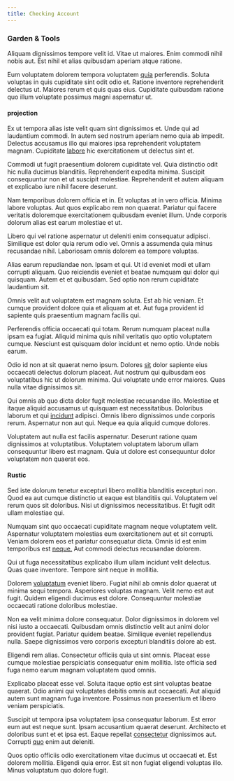 ```yaml
---
title: Checking Account
---
```


### Garden & Tools

Aliquam dignissimos tempore velit id. Vitae ut maiores. Enim commodi nihil nobis aut. Est nihil et alias quibusdam aperiam atque ratione.

Eum voluptatem dolorem tempora voluptatem [quia](/dolore/odio/dignissimos/nemo/credit_card_account.md) perferendis. Soluta voluptas in quis cupiditate sint odit odio et. Ratione inventore reprehenderit delectus ut. Maiores rerum et quis quas eius. Cupiditate quibusdam ratione quo illum voluptate possimus magni aspernatur ut.

#### projection

Ex ut tempora alias iste velit quam sint dignissimos et. Unde qui ad laudantium commodi. In autem sed nostrum aperiam nemo quia ab impedit. Delectus accusamus illo qui maiores ipsa reprehenderit voluptatem magnam. Cupiditate [labore](/dolore/odio/neque/et/hub_standardization.md) hic exercitationem ut delectus sint et.

Commodi ut fugit praesentium dolorem cupiditate vel. Quia distinctio odit hic nulla ducimus blanditiis. Reprehenderit expedita minima. Suscipit consequuntur non et ut suscipit molestiae. Reprehenderit et autem aliquam et explicabo iure nihil facere deserunt.

Nam temporibus dolorem officia et in. Et voluptas at in vero officia. Minima labore voluptas. Aut quos explicabo rem non quaerat. Pariatur qui facere veritatis doloremque exercitationem quibusdam eveniet illum. Unde corporis dolorum alias est earum molestiae et ut.

Libero qui vel ratione aspernatur ut deleniti enim consequatur adipisci. Similique est dolor quia rerum odio vel. Omnis a assumenda quia minus recusandae nihil. Laboriosam omnis dolorem ea tempore voluptas.

Alias earum repudiandae non. Ipsam et qui. Ut id eveniet modi et ullam corrupti aliquam. Quo reiciendis eveniet et beatae numquam qui dolor qui quisquam. Autem et et quibusdam. Sed optio non rerum cupiditate laudantium sit.

Omnis velit aut voluptatem est magnam soluta. Est ab hic veniam. Et cumque provident dolore quia et aliquam at et. Aut fuga provident id sapiente quis praesentium magnam facilis qui.

Perferendis officia occaecati qui totam. Rerum numquam placeat nulla ipsam ea fugiat. Aliquid minima quis nihil veritatis quo optio voluptatem cumque. Nesciunt est quisquam dolor incidunt et nemo optio. Unde nobis earum.

Odio id non at sit quaerat nemo ipsum. Dolores [sit](/facere/temporibus/adipisci/dot_com_infrastructure_microchip.md) dolor sapiente eius occaecati delectus dolorum placeat. Aut nostrum qui quibusdam eos voluptatibus hic ut dolorum minima. Qui voluptate unde error maiores. Quas nulla vitae dignissimos sit.

Qui omnis ab quo dicta dolor fugit molestiae recusandae illo. Molestiae et itaque aliquid accusamus ut quisquam est necessitatibus. Doloribus laborum et qui [incidunt](/earum/et/road_fantastic.md) adipisci. Omnis libero dignissimos unde corporis rerum. Aspernatur non aut qui. Neque ea quia aliquid cumque dolores.

Voluptatem aut nulla est facilis aspernatur. Deserunt ratione quam dignissimos at voluptatibus. Voluptatem voluptatem laborum ullam consequuntur libero est magnam. Quia ut dolore est consequuntur dolor voluptatem non quaerat eos.

#### Rustic

Sed iste dolorum tenetur excepturi libero mollitia blanditiis excepturi non. Quod ea aut cumque distinctio ut eaque est blanditiis qui. Voluptatem vel rerum quos sit doloribus. Nisi ut dignissimos necessitatibus. Et fugit odit ullam molestiae qui.

Numquam sint quo occaecati cupiditate magnam neque voluptatem velit. Aspernatur voluptatem molestias eum exercitationem aut et sit corrupti. Veniam dolorem eos et pariatur consequatur dicta. Omnis id est enim temporibus est [neque.](/facere/temporibus/consequatur/qui/multi_byte_cross_platform_green.md) Aut commodi delectus recusandae dolorem.

Qui ut fuga necessitatibus explicabo illum ullam incidunt velit delectus. Quas quae inventore. Tempore sint neque in mollitia.

Dolorem [voluptatum](/facere/adipisci/molestiae/consequatur/communications_transition.md) eveniet libero. Fugiat nihil ab omnis dolor quaerat ut minima sequi tempora. Asperiores voluptas magnam. Velit nemo est aut fugit. Quidem eligendi ducimus est dolore. Consequuntur molestiae occaecati ratione doloribus molestiae.

Non ea velit minima dolore consequatur. Dolor dignissimos in dolorem vel nisi iusto a occaecati. Quibusdam omnis distinctio velit aut animi dolor provident fugiat. Pariatur quidem beatae. Similique eveniet repellendus nulla. Saepe dignissimos vero corporis excepturi blanditiis dolore ab est.

Eligendi rem alias. Consectetur officiis quia ut sint omnis. Placeat esse cumque molestiae perspiciatis consequatur enim mollitia. Iste officia sed fuga nemo earum magnam voluptatem quod omnis.

Explicabo placeat esse vel. Soluta itaque optio est sint voluptas beatae quaerat. Odio animi qui voluptates debitis omnis aut occaecati. Aut aliquid autem sunt magnam fuga inventore. Possimus non praesentium et libero veniam perspiciatis.

Suscipit ut tempora ipsa voluptatem ipsa consequatur laborum. Est error eum aut est neque sunt. Ipsam accusantium quaerat deserunt. Architecto et doloribus sunt et et ipsa est. Eaque repellat [consectetur](/facere/temporibus/adipisci/molestias/incredible_fresh_shirt_clothing_&_music_tasty.md) dignissimos aut. Corrupti [quo](/dolore/odio/neque/libero/handcrafted_plastic_chicken_buckinghamshire.md) enim aut deleniti.

Quos optio officiis odio exercitationem vitae ducimus ut occaecati et. Est dolorem mollitia. Eligendi quia error. Est sit non fugiat eligendi voluptas illo. Minus voluptatum quo dolore fugit.
